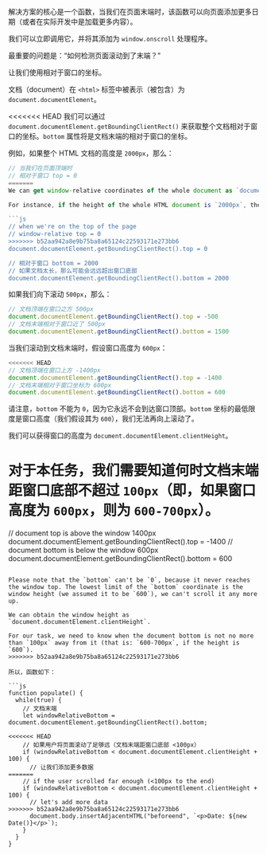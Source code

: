 解决方案的核心是一个函数，当我们在页面末端时，该函数可以向页面添加更多日期（或者在实际开发中是加载更多内容）。

我们可以立即调用它，并将其添加为 `window.onscroll` 处理程序。

最重要的问题是：“如何检测页面滚动到了末端？”

让我们使用相对于窗口的坐标。

文档（document）在 `<html>` 标签中被表示（被包含）为 `document.documentElement`。

<<<<<<< HEAD
我们可以通过 `document.documentElement.getBoundingClientRect()` 来获取整个文档相对于窗口的坐标。`bottom` 属性将是文档末端的相对于窗口的坐标。

例如，如果整个 HTML 文档的高度是 `2000px`，那么：

```js
// 当我们在页面顶端时
// 相对于窗口 top = 0
=======
We can get window-relative coordinates of the whole document as `document.documentElement.getBoundingClientRect()`, the `bottom` property will be window-relative coordinate of the document bottom.

For instance, if the height of the whole HTML document is `2000px`, then:

```js
// when we're on the top of the page
// window-relative top = 0
>>>>>>> b52aa942a8e9b75ba8a65124c22593171e273bb6
document.documentElement.getBoundingClientRect().top = 0

// 相对于窗口 bottom = 2000
// 如果文档太长，那么可能会远远超出窗口底部
document.documentElement.getBoundingClientRect().bottom = 2000
```

如果我们向下滚动 `500px`，那么：

```js
// 文档顶端在窗口之方 500px
document.documentElement.getBoundingClientRect().top = -500
// 文档末端相对于窗口近了 500px
document.documentElement.getBoundingClientRect().bottom = 1500
```

当我们滚动到文档末端时，假设窗口高度为 `600px`：


```js
<<<<<<< HEAD
// 文档顶端在窗口上方 -1400px
document.documentElement.getBoundingClientRect().top = -1400
// 文档末端相对于窗口坐标为 600px
document.documentElement.getBoundingClientRect().bottom = 600
```

请注意，`bottom` 不能为 `0`，因为它永远不会到达窗口顶部。`bottom` 坐标的最低限度是窗口高度（我们假设其为 `600`），我们无法再向上滚动了。

我们可以获得窗口的高度为 `document.documentElement.clientHeight`。

对于本任务，我们需要知道何时文档末端距窗口底部不超过 `100px`（即，如果窗口高度为 `600px`，则为 `600-700px`）。
=======
// document top is above the window 1400px
document.documentElement.getBoundingClientRect().top = -1400
// document bottom is below the window 600px
document.documentElement.getBoundingClientRect().bottom = 600
```

Please note that the `bottom` can't be `0`, because it never reaches the window top. The lowest limit of the `bottom` coordinate is the window height (we assumed it to be `600`), we can't scroll it any more up.

We can obtain the window height as `document.documentElement.clientHeight`.

For our task, we need to know when the document bottom is not no more than `100px` away from it (that is: `600-700px`, if the height is `600`).
>>>>>>> b52aa942a8e9b75ba8a65124c22593171e273bb6

所以，函数如下：

```js
function populate() {
  while(true) {
    // 文档末端
    let windowRelativeBottom = document.documentElement.getBoundingClientRect().bottom;

<<<<<<< HEAD
    // 如果用户将页面滚动了足够远（文档末端距窗口底部 <100px）
    if (windowRelativeBottom < document.documentElement.clientHeight + 100) {
      // 让我们添加更多数据
=======
    // if the user scrolled far enough (<100px to the end)
    if (windowRelativeBottom < document.documentElement.clientHeight + 100) {
      // let's add more data
>>>>>>> b52aa942a8e9b75ba8a65124c22593171e273bb6
      document.body.insertAdjacentHTML("beforeend", `<p>Date: ${new Date()}</p>`);
    }
  }
}
```

